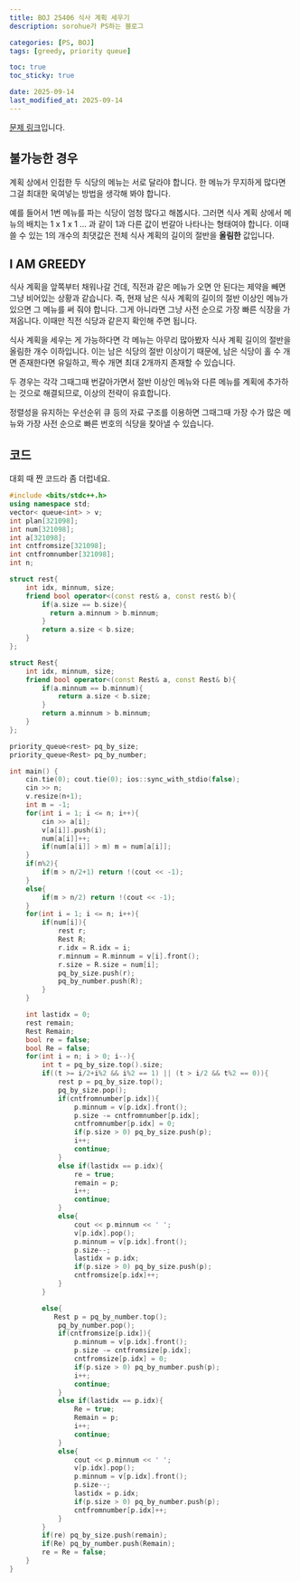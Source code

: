 ```yaml
---
title: BOJ 25406 식사 계획 세우기
description: sorohue가 PS하는 블로그

categories: [PS, BOJ]
tags: [greedy, priority queue]

toc: true
toc_sticky: true

date: 2025-09-14
last_modified_at: 2025-09-14
---
```


[문제 링크](https://boj.kr/25406)입니다.

## 불가능한 경우

계획 상에서 인접한 두 식당의 메뉴는 서로 달라야 합니다. 한 메뉴가 무지하게 많다면 그걸 최대한 욱여넣는 방법을 생각해 봐야 합니다.

예를 들어서 1번 메뉴를 파는 식당이 엄청 많다고 해봅시다. 그러면 식사 계획 상에서 메뉴의 배치는 1 x 1 x 1 … 과 같이 1과 다른 값이 번갈아 나타나는 형태여야 합니다. 이때 쓸 수 있는 1의 개수의 최댓값은 전체 식사 계획의 길이의 절반을 **올림한** 값입니다.

## I AM GREEDY

식사 계획을 앞쪽부터 채워나갈 건데, 직전과 같은 메뉴가 오면 안 된다는 제약을 빼면 그냥 비어있는 상황과 같습니다. 즉, 현재 남은 식사 계획의 길이의 절반 이상인 메뉴가 있으면 그 메뉴를 써 줘야 합니다. 그게 아니라면 그냥 사전 순으로 가장 빠른 식장을 가져옵니다. 이때만 직전 식당과 같은지 확인해 주면 됩니다.

식사 계획을 세우는 게 가능하다면 각 메뉴는 아무리 많아봤자 식사 계획 길이의 절반을 올림한 개수 이하입니다. 이는 남은 식당의 절반 이상이기 때문에, 남은 식당이 홀 수 개면 존재한다면 유일하고, 짝수 개면 최대 2개까지 존재할 수 있습니다.

두 경우는 각각 그때그때 번갈아가면서 절반 이상인 메뉴와 다른 메뉴를 계획에 추가하는 것으로 해결되므로, 이상의 전략이 유효합니다.

정렬성을 유지하는 우선순위 큐 등의 자료 구조를 이용하면 그때그때 가장 수가 많은 메뉴와 가장 사전 순으로 빠른 번호의 식당을 찾아낼 수 있습니다.

## 코드

대회 때 짠 코드라 좀 더럽네요.

```cpp
#include <bits/stdc++.h>
using namespace std;
vector< queue<int> > v;
int plan[321098];
int num[321098];
int a[321098];
int cntfromsize[321098];
int cntfromnumber[321098];
int n;

struct rest{
    int idx, minnum, size;
    friend bool operator<(const rest& a, const rest& b){
        if(a.size == b.size){
          return a.minnum > b.minnum;
        }
        return a.size < b.size;
    }
};

struct Rest{
    int idx, minnum, size;
    friend bool operator<(const Rest& a, const Rest& b){
        if(a.minnum == b.minnum){
            return a.size < b.size;
        }
        return a.minnum > b.minnum;
    }
};

priority_queue<rest> pq_by_size;
priority_queue<Rest> pq_by_number;

int main() {
	cin.tie(0); cout.tie(0); ios::sync_with_stdio(false);
	cin >> n;
	v.resize(n+1);
	int m = -1;
	for(int i = 1; i <= n; i++){
		cin >> a[i];
		v[a[i]].push(i);
		num[a[i]]++;
		if(num[a[i]] > m) m = num[a[i]];
	}
    if(n%2){
		if(m > n/2+1) return !(cout << -1);
	}
	else{
		if(m > n/2) return !(cout << -1);
	}
    for(int i = 1; i <= n; i++){
        if(num[i]){
            rest r;
            Rest R;
            r.idx = R.idx = i;
            r.minnum = R.minnum = v[i].front();
            r.size = R.size = num[i];
            pq_by_size.push(r);
            pq_by_number.push(R);
        }
    }

    int lastidx = 0;
    rest remain;
    Rest Remain;
    bool re = false;
    bool Re = false;
	for(int i = n; i > 0; i--){
        int t = pq_by_size.top().size;
        if((t >= i/2+i%2 && i%2 == 1) || (t > i/2 && t%2 == 0)){
            rest p = pq_by_size.top();
            pq_by_size.pop();
            if(cntfromnumber[p.idx]){
                p.minnum = v[p.idx].front();
                p.size -= cntfromnumber[p.idx];
                cntfromnumber[p.idx] = 0;
                if(p.size > 0) pq_by_size.push(p);
                i++;
                continue;
            }
            else if(lastidx == p.idx){
                re = true;
                remain = p;
                i++;
                continue;
            }
            else{
                cout << p.minnum << ' ';
                v[p.idx].pop();
                p.minnum = v[p.idx].front();
                p.size--;
                lastidx = p.idx;
                if(p.size > 0) pq_by_size.push(p);
                cntfromsize[p.idx]++;
            }
        }

        else{
           Rest p = pq_by_number.top();
            pq_by_number.pop();
            if(cntfromsize[p.idx]){
                p.minnum = v[p.idx].front();
                p.size -= cntfromsize[p.idx];
                cntfromsize[p.idx] = 0;
                if(p.size > 0) pq_by_number.push(p);
                i++;
                continue;
            }
            else if(lastidx == p.idx){
                Re = true;
                Remain = p;
                i++;
                continue;
            }
            else{
                cout << p.minnum << ' ';
                v[p.idx].pop();
                p.minnum = v[p.idx].front();
                p.size--;
                lastidx = p.idx;
                if(p.size > 0) pq_by_number.push(p);
                cntfromnumber[p.idx]++;
            }
        }
        if(re) pq_by_size.push(remain);
        if(Re) pq_by_number.push(Remain);
        re = Re = false;
    }
}
```